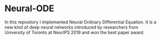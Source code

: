 # Neural-ODE
In this repository I implemented Neural Ordinary Differential Equation. It is a new kind of deep neural networks introduced by researchers from University of Toronto at NeurIPS 2019 and won the best paper award. 
